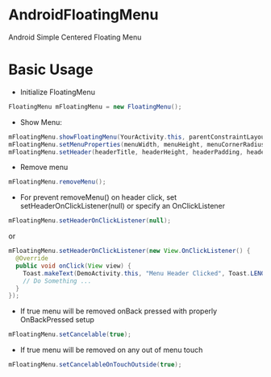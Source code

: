 # AndroidFloatingMenu
Android Simple Centered Floating Menu

# Basic Usage

  - Initialize FloatingMenu
```java
FloatingMenu mFloatingMenu = new FloatingMenu();
```

  - Show Menu:
```java
mFloatingMenu.showFloatingMenu(YourActivity.this, parentConstraintLayout, callbacks, demoData(), menuIconPosition, menuItemIconPadding);
mFloatingMenu.setMenuProperties(menuWidth, menuHeight, menuCornerRadius, menuBackgroundColor, menuElevation);
mFloatingMenu.setHeader(headerTitle, headerHeight, headerPadding, headerTitleColor, headerBackgroundColor);
```

  - Remove menu
```java
mFloatingMenu.removeMenu();
```

  - For prevent removeMenu() on header click, set setHeaderOnClickListener(null) or specify an OnClickListener
```java
mFloatingMenu.setHeaderOnClickListener(null);
```
or
```java
mFloatingMenu.setHeaderOnClickListener(new View.OnClickListener() {
  @Override
  public void onClick(View view) {
    Toast.makeText(DemoActivity.this, "Menu Header Clicked", Toast.LENGTH_SHORT).show();
    // Do Something ...
  }
});
```

  - If true menu will be removed onBack pressed with properly OnBackPressed setup
```java
mFloatingMenu.setCancelable(true);
```

  - If true menu will be removed on any out of menu touch
```java
mFloatingMenu.setCancelableOnTouchOutside(true);
```


